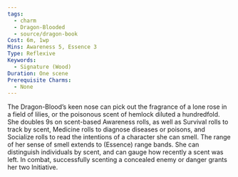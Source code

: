 ```yaml
---
tags:
  - charm
  - Dragon-Blooded
  - source/dragon-book
Cost: 6m, 1wp
Mins: Awareness 5, Essence 3
Type: Reflexive
Keywords:
  - Signature (Wood)
Duration: One scene
Prerequisite Charms:
  - None
---
```

The Dragon-Blood’s keen nose can pick out the fragrance of a lone rose in a field of lilies, or the poisonous scent of hemlock diluted a hundredfold. She doubles 9s on scent-based Awareness rolls, as well as Survival rolls to track by scent, Medicine rolls to diagnose diseases or poisons, and Socialize rolls to read the intentions of a character she can smell. The range of her sense of smell extends to (Essence) range bands. She can distinguish individuals by scent, and can gauge how recently a scent was left. In combat, successfully scenting a concealed enemy or danger grants her two Initiative.